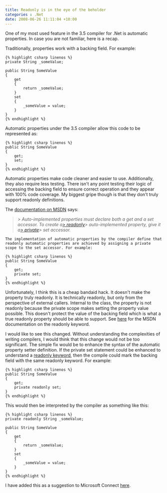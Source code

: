 ```yaml
---
title: Readonly is in the eye of the beholder
categories : .Net
date: 2008-06-26 11:11:04 +10:00
---
```


One of my most used feature in the 3.5 compiler for .Net is automatic properties. In case you are not familiar, here is a recap.

Traditionally, properties work with a backing field. For example:

    {% highlight csharp linenos %}
    private String _someValue;
    
    public String SomeValue
    {
        get
        {
            return _someValue;
        }
        set
        {
            _someValue = value;
        }
    }
    {% endhighlight %}

Automatic properties under the 3.5 compiler allow this code to be represented as:

    {% highlight csharp linenos %}
    public String SomeValue
    {
        get;
        set;
    }
    {% endhighlight %}

Automatic properties make code cleaner and easier to use. Additionally, they also require less testing. There isn't any point testing their logic of accessing the backing field to ensure correct operation and they appear with 100% code coverage. My biggest gripe though is that they don't truly support readonly definitions.

The [documentation on MSDN][0] says:

> _> Auto-implemented properties must declare both a get and a set accessor. To create a_[_> readonly_][1]_>  auto-implemented property, give it a_[_> private_][2]_>  set accessor._

> 
    The implementation of automatic properties by the compiler define that readonly automatic properties are achieved by assigning a private scope to the set accessor. For example:

    {% highlight csharp linenos %}
    public String SomeValue
    {
        get;
        private set;
    }
    {% endhighlight %}

Unfortunately, I think this is a cheap bandaid hack. It doesn't make the property truly readonly. It is technically readonly, but only from the perspective of external callers. Internal to the class, the property is not readonly because the private scope makes setting the property value possible. This doesn't protect the value of the backing field which is what a true readonly property should be able to support. See [here][3] for the MSDN documentation on the readonly keyword.

I would like to see this changed. Without understanding the complexities of writing compilers, I would think that this change would not be too significant. The simple fix would be to enhance the syntax of the automatic property setter definition. If the private set statement could be enhanced to understand a [readonly keyword][3], then the compile could mark the backing field with the same readonly keyword. For example:

    {% highlight csharp linenos %}
    public String SomeValue
    {
        get;
        private readonly set;
    }
    {% endhighlight %}

This would then be interpreted by the compiler as something like this:

    {% highlight csharp linenos %}
    private readonly String _someValue;
    
    public String SomeValue
    {
        get
        {
            return _someValue;
        }
        set
        {
            _someValue = value;
        }
    }
    {% endhighlight %}

I have added this as a suggestion to Microsoft Connect [here][4].

[0]: http://msdn.microsoft.com/en-us/library/bb384054.aspx
[1]: http://msdn.microsoft.com/en-us/library/acdd6hb7.aspx
[2]: http://msdn.microsoft.com/en-us/library/st6sy9xe.aspx
[3]: http://msdn.microsoft.com/en-us/library/acdd6hb7(VS.80).aspx
[4]: https://connect.microsoft.com/VisualStudio/feedback/ViewFeedback.aspx?FeedbackID=353059
